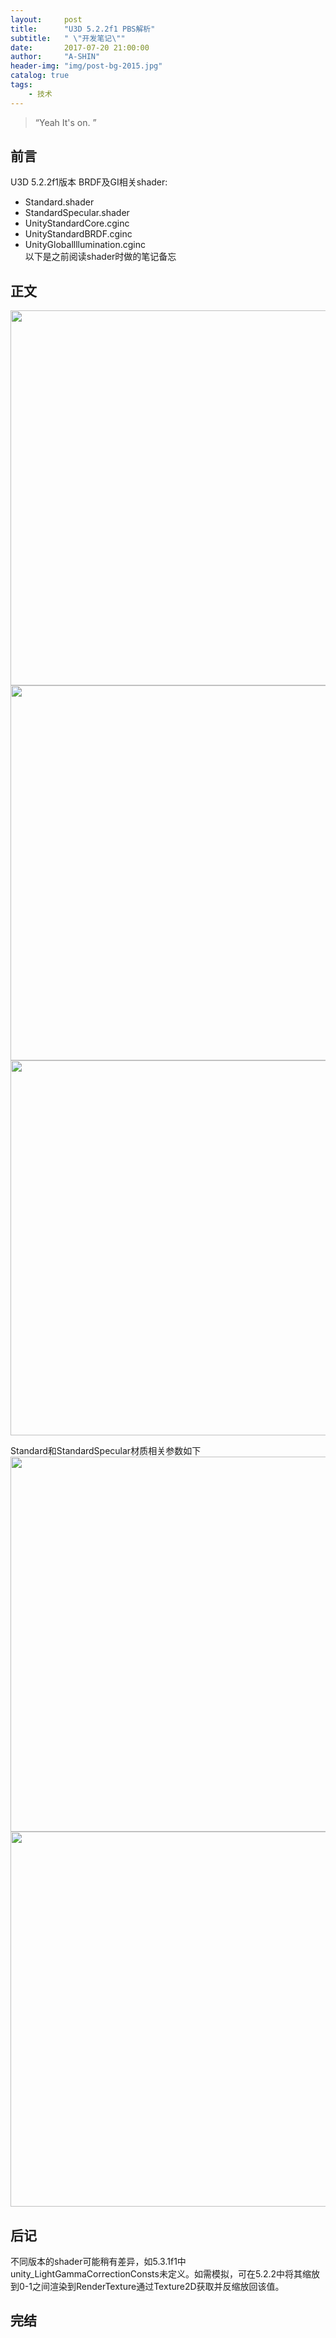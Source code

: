 ```yaml
---
layout:     post
title:      "U3D 5.2.2f1 PBS解析"
subtitle:   " \"开发笔记\""
date:       2017-07-20 21:00:00
author:     "A-SHIN"
header-img: "img/post-bg-2015.jpg"
catalog: true
tags:
    - 技术
---
```


> “Yeah It's on. ”


## 前言
U3D 5.2.2f1版本 BRDF及GI相关shader:  
* Standard.shader  
* StandardSpecular.shader  
* UnityStandardCore.cginc  
* UnityStandardBRDF.cginc  
* UnityGloballllumination.cginc  
以下是之前阅读shader时做的笔记备忘  


## 正文
<img class="shadow" src="/img/in-post/pbs/1.jpg" width="600">
<img class="shadow" src="/img/in-post/pbs/2.jpg" width="600">
<img class="shadow" src="/img/in-post/pbs/3.jpg" width="600">


Standard和StandardSpecular材质相关参数如下  
<img class="shadow" src="/img/in-post/pbs/4.jpg" width="600">
<img class="shadow" src="/img/in-post/pbs/5.jpg" width="600">

## 后记
不同版本的shader可能稍有差异，如5.3.1f1中unity_LightGammaCorrectionConsts未定义。如需模拟，可在5.2.2中将其缩放到0-1之间渲染到RenderTexture通过Texture2D获取并反缩放回该值。
## 完结